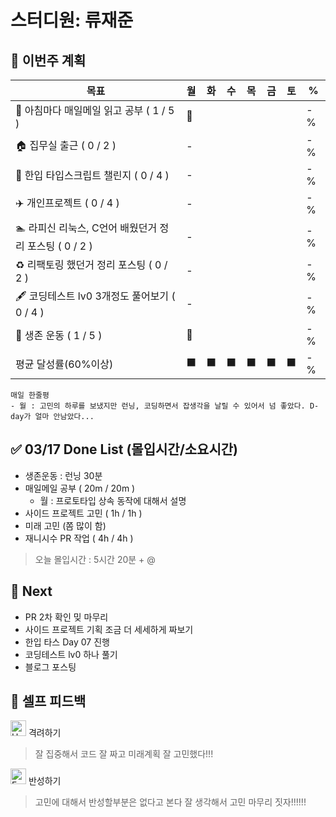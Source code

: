 # 스터디원: 류재준

## 🚀 이번주 계획

| 목표                            | 월   | 화   | 수   | 목   | 금   | 토   | %   |
| ------------------------------- | --- | --- | --- | --- | --- | --- | --- |
| 📰 아침마다 매일메일 읽고 공부 ( 1 / 5 ) |🌠|||||| -% |
| 🏠 집무실 출근 ( 0 / 2 ) |-|||||| -% |
| 📌 한입 타입스크립트 챌린지 ( 0 / 4 ) |-|||||| -% |
| ✈️ 개인프로젝트 ( 0 / 4 ) |-|||||| -% |
| 🏊 라피신 리눅스, C언어 배웠던거 정리 포스팅 ( 0 / 2 ) |-|||||| -% |
| ♻️ 리팩토링 했던거 정리 포스팅 ( 0 / 2 ) |-|||||| -%  |
| 🖋️ 코딩테스트 lv0 3개정도 풀어보기 ( 0 / 4 ) |-|||||| -% |
| 💪 생존 운동 ( 1 / 5 )               |🌠|||||| -% |
| 평균 달성률(60%이상)      |⬛|⬛|⬛|⬛|⬛|⬛|  -% |


```text
매일 한줄평
- 월 : 고민의 하루를 보냈지만 런닝, 코딩하면서 잡생각을 날릴 수 있어서 넘 좋았다. D-day가 얼마 안남았다...
```

## ✅ 03/17 Done List (몰입시간/소요시간) 
- 생존운동 : 런닝 30분
- 매일메일 공부 ( 20m / 20m )
  - 월 : 프로토타입 상속 동작에 대해서 설명
- 사이드 프로젝트 고민 ( 1h / 1h )
- 미래 고민 (쫌 많이 함)
- 재니시수 PR 작업 ( 4h / 4h )
> 오늘 몰입시간 : 5시간 20분 + @

## 🌱 Next
- PR 2차 확인 밎 마무리
- 사이드 프로젝트 기획 조금 더 세세하게 짜보기
- 한입 타스 Day 07 진행
- 코딩테스트 lv0 하나 풀기
- 블로그 포스팅

## 🎉 셀프 피드백

<img src="https://raw.githubusercontent.com/Tarikul-Islam-Anik/Animated-Fluent-Emojis/master/Emojis/Smilies/Hugging%20Face.png" alt="Hugging Face" width="25" height="25"> 격려하기</img>

> 잘 집중해서 코드 잘 짜고 미래계획 잘 고민했다!!!

<img src="https://raw.githubusercontent.com/Tarikul-Islam-Anik/Animated-Fluent-Emojis/master/Emojis/Smilies/Face%20with%20Monocle.png" alt="Face with Monocle" width="25" height="25"> 반성하기</img>

> 고민에 대해서 반성할부분은 없다고 본다 잘 생각해서 고민 마무리 짓자!!!!!!
